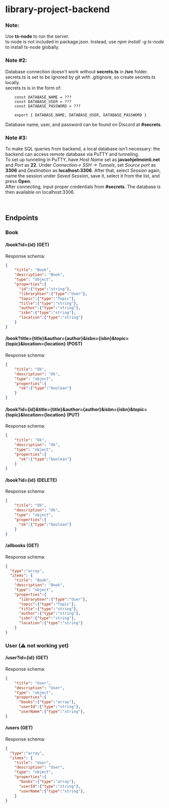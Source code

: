 # library-project-backend

### Note:
Use **ts-node** to run the server. <br> ts-node is not included in package.json. Instead, use *npm install -g ts-node* to install ts-node globally.

### Note #2:
Database connection doesn't work without **secrets.ts** in **/src** folder. secrets.ts is set to be ignored by git with .gitignore, so create secrets.ts locally. <br> secrets.ts is in the form of: <br>
``` 
    const DATABASE_NAME = ???
    const DATABASE_USER = ???
    const DATABASE_PASSWORD = ???
    
    export { DATABASE_NAME, DATABASE_USER, DATABASE_PASSWORD }
```
Database name, user, and password can be found on Discord at **#secrets**.

### Note #3: 
To make SQL queries from backend, a local database isn't necessary: the backend can access remote database via PuTTY and tunneling. <br> To set up tunneling in PuTTY, have *Host Name* set as **javaohjelmointi.net** and *Port* as **22**. Under *Connection-> SSH -> Tunnels*, set *Source port* as **3306** and *Destination* as **localhost:3306**. After that, select *Session* again, name the session under *Saved Session*, save it, select it from the list, and press **Open**. <br>
After connecting, input proper credentials from **#secrets**. The database is then available on localhost:3306. 

<br>

## Endpoints



### Book
#### /book?id={id} (GET)

Response schema: 

```JSON
{   
    "title": "Book",
    "description": "Book",
    "type": "object",
    "properties":{
      "id":{"type":"string"},
      "libraryUser":{"type":"User"},
      "topic":{"type":"Topic"},
      "title":{"type":"string"},
      "author":{"type":"string"},
      "isbn":{"type":"string"},
      "location":{"type":"string"}
    }
}
```

#### /book?title={title}&author={author}&isbn={isbn}&topic={topic}&location={location} (POST)

Response schema:

```JSON
{   
    "title": "Ok",
    "description": "Ok",
    "type": "object",
    "properties":{
      "ok":{"type":"boolean"}
    }
}
```

#### /book?id={id}&title={title}&author={author}&isbn={isbn}&topic={topic}&location={location} (PUT)

Response schema:

```JSON
{   
    "title": "Ok",
    "description": "Ok",
    "type": "object",
    "properties":{
      "ok":{"type":"boolean"}
    }
}
```

#### /book?id={id} (DELETE)

Response schema:
```JSON
{   
    "title": "Ok",
    "description": "Ok",
    "type": "object",
    "properties":{
      "ok":{"type":"boolean"}
    }
}
```

#### /allbooks (GET)

Response schema: 

```JSON
{
  "type":"array",
  "items": {
    "title": "Book",
    "description": "Book",
    "type": "object",
    "properties":{
      "libraryUser":{"type":"User"},
      "topic":{"type":"Topic"},
      "title":{"type":"string"},
      "author":{"type":"string"},
      "isbn":{"type":"string"},
      "location":{"type":"string"}
    }
}
```
### User **(⚠ not working yet)**
#### /user?id={id} (GET)

Response schema: 

```JSON
{   
    "title": "User",
    "description": "User",
    "type": "object",
    "properties":{
      "books":{"type":"array"},
      "userId":{"type":"string"},
      "userName":{"type":"string"},
}
```

#### /users (GET)

Response schema: 

```JSON
{
  "type":"array",
  "items": {
    "title": "User",
    "description": "User",
    "type": "object",
    "properties":{
      "books":{"type":"array"},
      "userId":{"type":"string"},
      "userName":{"type":"string"},
    }
}
```
